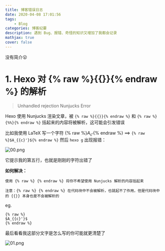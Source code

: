 ```yaml
---
title: 博客错误日志
date: 2020-04-08 17:01:56
tags:
    - Blog
categories: 博客纪要
description: 遇到 Bug、报错、奇怪的知识又增加了我都会记录
mathjax: true
cover: false
---
```


没有简介😮

<!-- more -->

# 1\. Hexo 对 {% raw %}{{}}{% endraw %} 的解析

> Unhandled rejection Nunjucks Error

Hexo 使用 Nunjucks 渲染文章，被 `{% raw %}{{}}{% endraw %}` 和 `{% raw %}{%%}{% endraw %}` 括起来的内容将被解析，这可能会引发错误

比如我使用 LaTeX 写一个字符 {% raw %}$A_{{c}'}${% endraw %} ==> `{% raw %}$A_{{c}'}${% endraw %}` 然后 `hexo g` 出现报错：

![00.png](https://cdn.jsdelivr.net/gh/TUFZ/ImgHosting//TUFZ-Img/article/2020/04/20Apr08B/00.png)

它提示我的第五行，也就是刚刚的字符出错了

**如何解决：**

```
使用 {% raw %} {% endraw %} 将你不希望使用 Nunjucks 解析的内容括起来

注意：{% raw %} {% endraw %} 在代码块中不会被解析，也就起不了作用，但是代码块中的 {{}} 本身也是不会被解析的
```

eg.

```
{% raw %}
$A_{{c}'}$
{% endraw %}
```

最后看看我这部分文字是怎么写的你可能就更清楚了

![01.png](https://cdn.jsdelivr.net/gh/TUFZ/ImgHosting//TUFZ-Img/article/2020/04/20Apr08B/01.png)
